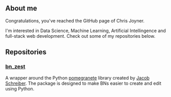 ## About me

Congratulations, you've reached the GitHub page of Chris Joyner.

I'm interested in Data Science, Machine Learning, Artificial Intellingence and full-stack web development. Check out some of my repositories below.

## Repositories

### [bn_zest](https://github.com/cjoyneruk/bn_zest)

A wrapper around the Python [pomegranete](https://pomegranate.readthedocs.io/en/latest/) library created by [Jacob Schreiber](https://github.com/jmschrei). The package is designed to make BNs easier to create and edit using Python.


<!--
**cjoyneruk/cjoyneruk** is a ✨ _special_ ✨ repository because its `README.md` (this file) appears on your GitHub profile.

Here are some ideas to get you started:

- 🔭 I’m currently working on ...
- 🌱 I’m currently learning ...
- 👯 I’m looking to collaborate on ...
- 🤔 I’m looking for help with ...
- 💬 Ask me about ...
- 📫 How to reach me: ...
- 😄 Pronouns: ...
- ⚡ Fun fact: ...
-->
